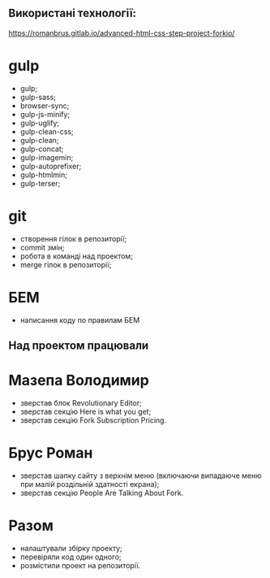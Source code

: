 ## Використані технології:

https://romanbrus.gitlab.io/advanced-html-css-step-project-forkio/

# gulp 
- gulp;
- gulp-sass;
- browser-sync;
- gulp-js-minify;
- gulp-uglify;
- gulp-clean-css;
- gulp-clean;
- gulp-concat;
- gulp-imagemin;
- gulp-autoprefixer;
- gulp-htmlmin;
- gulp-terser;

# git 
- створення гілок в репозиторії;
- commit змін;
- робота в команді над проектом;
- merge гілок в репозиторії;

# БЕМ
- написання коду по правилам БЕМ 

## Над проектом працювали 

# Мазепа Володимир
- зверстав блок Revolutionary Editor;
- зверстав секцію Here is what you get;
- зверстав секцію Fork Subscription Pricing.

# Брус Роман
- зверстав шапку сайту з верхнім меню (включаючи випадаюче меню при малій роздільній здатності екрана);
- зверстав секцію People Are Talking About Fork.

# Разом 
- налаштували збірку проекту;
- перевіряли код один одного;
- розмістили проект на репозиторії. 
